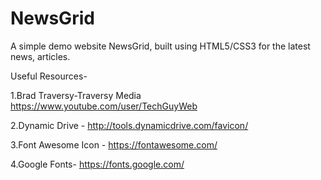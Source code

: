 # NewsGrid
A simple demo website NewsGrid, built using HTML5/CSS3 for the latest news, articles.

Useful Resources-

1.Brad Traversy-Traversy Media https://www.youtube.com/user/TechGuyWeb

2.Dynamic Drive - http://tools.dynamicdrive.com/favicon/

3.Font Awesome Icon - https://fontawesome.com/

4.Google Fonts- https://fonts.google.com/

